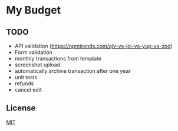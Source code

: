 # My Budget

## TODO

- API validation (https://npmtrends.com/ajv-vs-joi-vs-yup-vs-zod)
- Form validation
- monthly transactions from template
- screenshot upload
- automatically archive transaction after one year
- unit tests
- refunds
- cancel edit

## License

[MIT](https://choosealicense.com/licenses/mit/)
